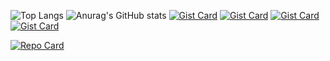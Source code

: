 ![Top Langs](https://github-readme-stats.vercel.app/api/top-langs/?username=tetelie&langs_count=8)
![Anurag's GitHub stats](https://github-readme-stats.vercel.app/api?username=tetelie&show_icons=true&theme=transparent)
[![Gist Card](https://github-readme-stats.vercel.app/api/gist?id=bbfce31e0217a3689c8d961a356cb10d)](https://gist.github.com/Yizack/bbfce31e0217a3689c8d961a356cb10d/)
[![Gist Card](https://github-readme-stats.vercel.app/api/gist?id=bbfce31e0217a3689c8d961a356cb10d&username=Yizack)](https://gist.github.com/Yizack/bbfce31e0217a3689c8d961a356cb10d/)
[![Gist Card](https://github-readme-stats.vercel.app/api/gist?id=bbfce31e0217a3689c8d961a356cb10d&show_owner=true)](https://gist.github.com/Yizack/bbfce31e0217a3689c8d961a356cb10d/)
[![Gist Card](https://github-readme-stats.vercel.app/api/gist?id=bbfce31e0217a3689c8d961a356cb10d&show_owner=true&theme=dracula)]([[https://gist.github.com/Yizack/bbfce31e0217a3689c8d961a356cb10d/](https://github.com/tetelie/jeu_devinette)](https://github.com/tetelie/jeu_devinette))

[![Repo Card](https://github-readme-stats.vercel.app/api/pin/?username=tetelie&repo=jeu_devinette&theme=dracula)](https://github.com/tetelie/jeu_devinette)
